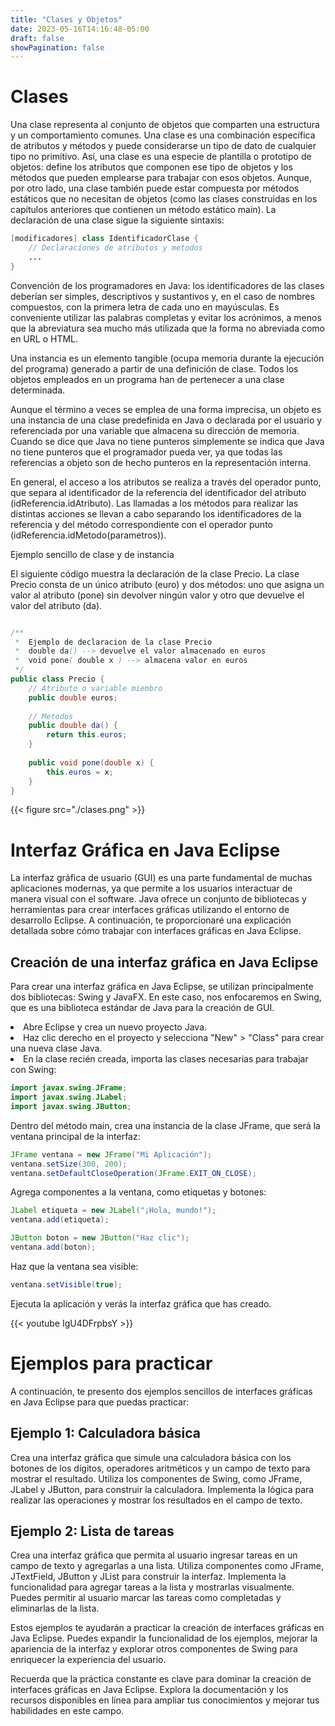 ```yaml
---
title: "Clases y Objetos"
date: 2023-05-16T14:16:48-05:00
draft: false
showPagination: false
---
```


# Clases

Una clase representa al conjunto de objetos que comparten una estructura y un comportamiento comunes. Una clase es una combinación específica de atributos y métodos y puede considerarse un tipo de dato de cualquier tipo no primitivo. Así, una clase es una especie de plantilla o prototipo de objetos: define los atributos que componen ese tipo de objetos y los métodos que pueden emplearse para trabajar con esos objetos. Aunque, por otro lado, una clase también puede estar compuesta por métodos estáticos que no necesitan de objetos (como las clases construidas en los capítulos anteriores que contienen un método estático main). La declaración de una clase sigue la siguiente sintaxis:

``` java
[modificadores] class IdentificadorClase {
    // Declaraciones de atributos y metodos
    ...
}

```
Convención de los programadores en Java: los identificadores de las clases deberían ser simples, descriptivos y sustantivos y, en el caso de nombres compuestos, con la primera letra de cada uno en mayúsculas. Es conveniente utilizar las palabras completas y evitar los acrónimos, a menos que la abreviatura sea mucho más utilizada que la forma no abreviada como en URL o HTML.

Una instancia es un elemento tangible (ocupa memoria durante la ejecución del programa) generado a partir de una definición de clase. Todos los objetos empleados en un programa han de pertenecer a una clase determinada.

Aunque el término a veces se emplea de una forma imprecisa, un objeto es una instancia de una clase predefinida en Java o declarada por el usuario y referenciada por una variable que almacena su dirección de memoria. Cuando se dice que Java no tiene punteros simplemente se indica que Java no tiene punteros que el programador pueda ver, ya que todas las referencias a objeto son de hecho punteros en la representación interna.

En general, el acceso a los atributos se realiza a través del operador punto, que separa al identificador de la referencia del identificador del atributo (idReferencia.idAtributo). Las llamadas a los métodos para realizar las distintas acciones se llevan a cabo separando los identificadores de la referencia y del método correspondiente con el operador punto (idReferencia.idMetodo(parametros)).

Ejemplo sencillo de clase y de instancia

El siguiente código muestra la declaración de la clase Precio. La clase Precio consta de un único atributo (euro) y dos métodos: uno que asigna un valor al atributo (pone) sin devolver ningún valor y otro que devuelve el valor del atributo (da).

``` java

/**
 *  Ejemplo de declaracion de la clase Precio
 *  double da() --> devuelve el valor almacenado en euros
 *  void pone( double x ) --> almacena valor en euros
 */
public class Precio {
    // Atributo o variable miembro
    public double euros;
 
    // Metodos   
    public double da() {
        return this.euros;
    }
 
    public void pone(double x) {
        this.euros = x;
    }
}
```

{{< figure src="./clases.png" >}} 

# Interfaz Gráfica en Java Eclipse

La interfaz gráfica de usuario (GUI) es una parte fundamental de muchas aplicaciones modernas, ya que permite a los usuarios interactuar de manera visual con el software. Java ofrece un conjunto de bibliotecas y herramientas para crear interfaces gráficas utilizando el entorno de desarrollo Eclipse. A continuación, te proporcionaré una explicación detallada sobre cómo trabajar con interfaces gráficas en Java Eclipse.

##  Creación de una interfaz gráfica en Java Eclipse

Para crear una interfaz gráfica en Java Eclipse, se utilizan principalmente dos bibliotecas: Swing y JavaFX. En este caso, nos enfocaremos en Swing, que es una biblioteca estándar de Java para la creación de GUI.

<lo>
    <li>Abre Eclipse y crea un nuevo proyecto Java.</li>
    <li>Haz clic derecho en el proyecto y selecciona "New" > "Class" para crear una nueva clase Java.</li>
    <li>En la clase recién creada, importa las clases necesarias para trabajar con Swing:</li>
</lo>

``` java
import javax.swing.JFrame;
import javax.swing.JLabel;
import javax.swing.JButton;
```

Dentro del método main, crea una instancia de la clase JFrame, que será la ventana principal de la interfaz:

``` java
JFrame ventana = new JFrame("Mi Aplicación");
ventana.setSize(300, 200);
ventana.setDefaultCloseOperation(JFrame.EXIT_ON_CLOSE);
```

Agrega componentes a la ventana, como etiquetas y botones:

``` java
JLabel etiqueta = new JLabel("¡Hola, mundo!");
ventana.add(etiqueta);

JButton boton = new JButton("Haz clic");
ventana.add(boton);
```

Haz que la ventana sea visible:

``` java
ventana.setVisible(true);
```
Ejecuta la aplicación y verás la interfaz gráfica que has creado.

{{< youtube IgU4DFrpbsY >}}


# Ejemplos para practicar

A continuación, te presento dos ejemplos sencillos de interfaces gráficas en Java Eclipse para que puedas practicar:

## Ejemplo 1: Calculadora básica

Crea una interfaz gráfica que simule una calculadora básica con los botones de los dígitos, operadores aritméticos y un campo de texto para mostrar el resultado. Utiliza los componentes de Swing, como JFrame, JLabel y JButton, para construir la calculadora. Implementa la lógica para realizar las operaciones y mostrar los resultados en el campo de texto.

## Ejemplo 2: Lista de tareas

Crea una interfaz gráfica que permita al usuario ingresar tareas en un campo de texto y agregarlas a una lista. Utiliza componentes como JFrame, JTextField, JButton y JList para construir la interfaz. Implementa la funcionalidad para agregar tareas a la lista y mostrarlas visualmente. Puedes permitir al usuario marcar las tareas como completadas y eliminarlas de la lista.

Estos ejemplos te ayudarán a practicar la creación de interfaces gráficas en Java Eclipse. Puedes expandir la funcionalidad de los ejemplos, mejorar la apariencia de la interfaz y explorar otros componentes de Swing para enriquecer la experiencia del usuario.

Recuerda que la práctica constante es clave para dominar la creación de interfaces gráficas en Java Eclipse. Explora la documentación y los recursos disponibles en línea para ampliar tus conocimientos y mejorar tus habilidades en este campo.